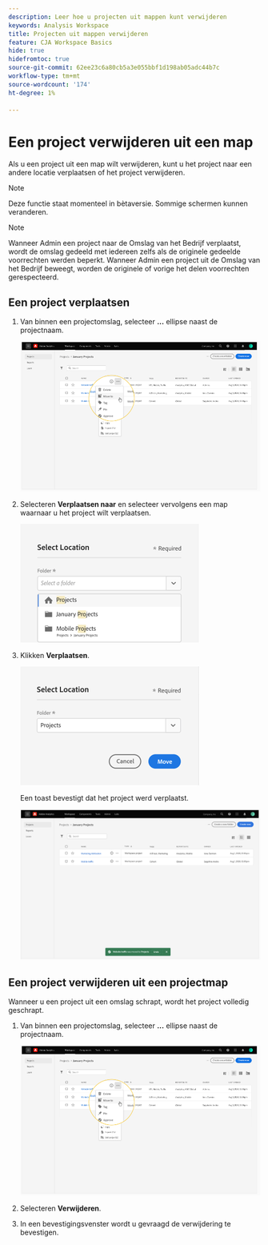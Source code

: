 ```yaml
---
description: Leer hoe u projecten uit mappen kunt verwijderen
keywords: Analysis Workspace
title: Projecten uit mappen verwijderen
feature: CJA Workspace Basics
hide: true
hidefromtoc: true
source-git-commit: 62ee23c6a80cb5a3e055bbf1d198ab05adc44b7c
workflow-type: tm+mt
source-wordcount: '174'
ht-degree: 1%

---
```



# Een project verwijderen uit een map

Als u een project uit een map wilt verwijderen, kunt u het project naar een andere locatie verplaatsen of het project verwijderen.

>[!NOTE]
>
>Deze functie staat momenteel in bètaversie. Sommige schermen kunnen veranderen.

>[!NOTE]
>
>Wanneer Admin een project naar de Omslag van het Bedrijf verplaatst, wordt de omslag gedeeld met iedereen zelfs als de originele gedeelde voorrechten werden beperkt. Wanneer Admin een project uit de Omslag van het Bedrijf beweegt, worden de originele of vorige het delen voorrechten gerespecteerd.

## Een project verplaatsen

1. Van binnen een projectomslag, selecteer **...** ellipse naast de projectnaam.

   ![](/help/analysis-workspace/build-workspace-project/assets/move1.png)

1. Selecteren **Verplaatsen naar** en selecteer vervolgens een map waarnaar u het project wilt verplaatsen.

   ![](/help/analysis-workspace/build-workspace-project/assets/move-select-location.png)

1. Klikken **Verplaatsen**.

   ![](/help/analysis-workspace/build-workspace-project/assets/move-click-move.png)

   Een toast bevestigt dat het project werd verplaatst.

   ![](/help/analysis-workspace/build-workspace-project/assets/move-project-moved.png)

## Een project verwijderen uit een projectmap

Wanneer u een project uit een omslag schrapt, wordt het project volledig geschrapt.

1. Van binnen een projectomslag, selecteer **...** ellipse naast de projectnaam.

   ![](/help/analysis-workspace/build-workspace-project/assets/move1.png)

1. Selecteren **Verwijderen**.

1. In een bevestigingsvenster wordt u gevraagd de verwijdering te bevestigen.
